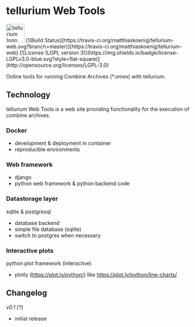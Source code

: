 # tellurium Web Tools
<img title="tellurium logo" src="./teweb/combine/static/combine/images/te.png" height="50" />
[![Build Status](https://travis-ci.org/matthiaskoenig/tellurium-web.svg?branch=master)](https://travis-ci.org/matthiaskoenig/tellurium-web)
[![License (LGPL version 3)](https://img.shields.io/badge/license-LGPLv3.0-blue.svg?style=flat-square)](http://opensource.org/licenses/LGPL-3.0)

Online tools for running Combine Archives (*.omex) with tellurium.

## Technology
tellurium Web Tools is a web site providing functionality for the 
execution of combine archives.

### Docker 
* development & deployment in container
* reproducible environments

### Web framework 
* django
* python web framework & python backend code

### Datastorage layer
sqlite & postgresql
* database backend
* simple file database (sqlite)
* switch to postgres when necessary

### Interactive plots
python plot framework (interactive)
* plotly (https://plot.ly/python/) like https://plot.ly/python/line-charts/

## Changelog
*v0.1* [?]
- initial release
